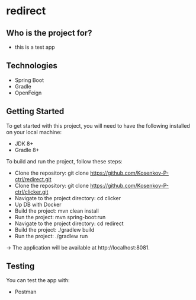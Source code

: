 # redirect

## Who is the project for?

- this is a test app

## Technologies
- Spring Boot
- Gradle
- OpenFeign

## Getting Started
To get started with this project, you will need to have the following installed on your local machine:

- JDK 8+
- Gradle 8+

To build and run the project, follow these steps:

- Clone the repository: git clone https://github.com/Kosenkov-P-ctrl/redirect.git
- Clone the repository: git clone https://github.com/Kosenkov-P-ctrl/clicker.git
- Navigate to the project directory: cd clicker
- Up DB with Docker
- Build the project: mvn clean install
- Run the project: mvn spring-boot:run
- Navigate to the project directory: cd redirect
- Build the project: ./gradlew build
- Run the project: ./gradlew run


-> The application will be available at http://localhost:8081.

## Testing
You can test the app with:

- Postman
